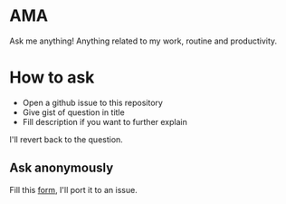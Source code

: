 # AMA
Ask me anything! Anything related to my work, routine and productivity. 

# How to ask
- Open a github issue to this repository
- Give gist of question in title
- Fill description if you want to further explain

I'll revert back to the question.

## Ask anonymously
Fill this [form](https://forms.gle/rc3kHfPJdh96TdEk6), I'll port it to an issue.

